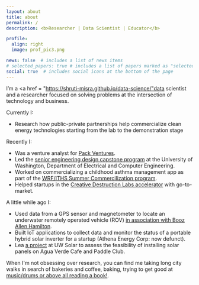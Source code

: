 ```yaml
---
layout: about
title: about
permalink: /
description: <b>Researcher | Data Scientist | Educator</b>

profile:
  align: right
  image: prof_pic3.png

news: false  # includes a list of news items
# selected_papers: true # includes a list of papers marked as "selected={true}"
social: true  # includes social icons at the bottom of the page
---
```


I’m a <a href = "https://shruti-misra.github.io/data-science/"data scientist</a> and a researcher focused on solving problems at the intersection of technology and business.

Currently I:

- Research how public-private partnerships help commercialize clean energy technologies starting from the lab to the demonstration stage

Recently I:

- Was a venture analyst for <a href = "https://www.packvc.com/">Pack Ventures</a>.
- Led the <a href = "https://www.ece.uw.edu/entrepreneurship/entrepreneurial-capstone/">senior engineering design capstone program</a> at the University of Washington, Department of Electrical and Computer Engineering.
- Worked on commercializing a childhood asthma management app as part of the <a href = "https://www.iths.org/education/graduate/commercialization-fellowship/">  WRF/ITHS Summer Commercilization program</a>.
- Helped startups in the  <a href = "https://creativedestructionlab.com/locations/seattle/">Creative Destruction Labs accelerator</a> with go-to-market.

A little while ago I: 
- Used data from a GPS sensor and magnetometer to locate an underwater remotely operated vehicle (ROV) <a href = "https://www.ece.uw.edu/spotlight/entrepreneurial-students-present-project-at-booz-allen-hamilton-idea-fest/">in association with Booz Allen Hamilton</a>.
- Built IoT applications to collect data and monitor the status of a portable hybrid solar inverter for a startup (Athena Energy Corp: now defunct).
- Lea <a href = "https://www.washington.edu/boundless/powering-promise/">a project</a> at UW Solar to assess the feasibility of installing solar panels on Agua Verde Cafe and Paddle Club. 

When I'm not obsessing over research, you can find me taking long city walks in search of bakeries and coffee, baking, trying to get good at <a href = "https://shruti-misra.github.io/ps/">music/drums or above all reading a book!</a>.
